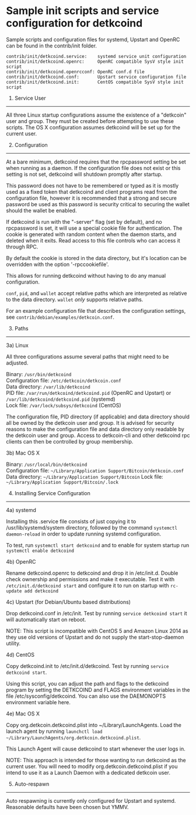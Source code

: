 Sample init scripts and service configuration for detkcoind
==========================================================

Sample scripts and configuration files for systemd, Upstart and OpenRC
can be found in the contrib/init folder.

    contrib/init/detkcoind.service:    systemd service unit configuration
    contrib/init/detkcoind.openrc:     OpenRC compatible SysV style init script
    contrib/init/detkcoind.openrcconf: OpenRC conf.d file
    contrib/init/detkcoind.conf:       Upstart service configuration file
    contrib/init/detkcoind.init:       CentOS compatible SysV style init script

1. Service User
---------------------------------

All three Linux startup configurations assume the existence of a "detkcoin" user
and group.  They must be created before attempting to use these scripts.
The OS X configuration assumes detkcoind will be set up for the current user.

2. Configuration
---------------------------------

At a bare minimum, detkcoind requires that the rpcpassword setting be set
when running as a daemon.  If the configuration file does not exist or this
setting is not set, detkcoind will shutdown promptly after startup.

This password does not have to be remembered or typed as it is mostly used
as a fixed token that detkcoind and client programs read from the configuration
file, however it is recommended that a strong and secure password be used
as this password is security critical to securing the wallet should the
wallet be enabled.

If detkcoind is run with the "-server" flag (set by default), and no rpcpassword is set,
it will use a special cookie file for authentication. The cookie is generated with random
content when the daemon starts, and deleted when it exits. Read access to this file
controls who can access it through RPC.

By default the cookie is stored in the data directory, but it's location can be overridden
with the option '-rpccookiefile'.

This allows for running detkcoind without having to do any manual configuration.

`conf`, `pid`, and `wallet` accept relative paths which are interpreted as
relative to the data directory. `wallet` *only* supports relative paths.

For an example configuration file that describes the configuration settings,
see `contrib/debian/examples/detkcoin.conf`.

3. Paths
---------------------------------

3a) Linux

All three configurations assume several paths that might need to be adjusted.

Binary:              `/usr/bin/detkcoind`  
Configuration file:  `/etc/detkcoin/detkcoin.conf`  
Data directory:      `/var/lib/detkcoind`  
PID file:            `/var/run/detkcoind/detkcoind.pid` (OpenRC and Upstart) or `/var/lib/detkcoind/detkcoind.pid` (systemd)  
Lock file:           `/var/lock/subsys/detkcoind` (CentOS)  

The configuration file, PID directory (if applicable) and data directory
should all be owned by the detkcoin user and group.  It is advised for security
reasons to make the configuration file and data directory only readable by the
detkcoin user and group.  Access to detkcoin-cli and other detkcoind rpc clients
can then be controlled by group membership.

3b) Mac OS X

Binary:              `/usr/local/bin/detkcoind`  
Configuration file:  `~/Library/Application Support/Bitcoin/detkcoin.conf`  
Data directory:      `~/Library/Application Support/Bitcoin`
Lock file:           `~/Library/Application Support/Bitcoin/.lock`

4. Installing Service Configuration
-----------------------------------

4a) systemd

Installing this .service file consists of just copying it to
/usr/lib/systemd/system directory, followed by the command
`systemctl daemon-reload` in order to update running systemd configuration.

To test, run `systemctl start detkcoind` and to enable for system startup run
`systemctl enable detkcoind`

4b) OpenRC

Rename detkcoind.openrc to detkcoind and drop it in /etc/init.d.  Double
check ownership and permissions and make it executable.  Test it with
`/etc/init.d/detkcoind start` and configure it to run on startup with
`rc-update add detkcoind`

4c) Upstart (for Debian/Ubuntu based distributions)

Drop detkcoind.conf in /etc/init.  Test by running `service detkcoind start`
it will automatically start on reboot.

NOTE: This script is incompatible with CentOS 5 and Amazon Linux 2014 as they
use old versions of Upstart and do not supply the start-stop-daemon utility.

4d) CentOS

Copy detkcoind.init to /etc/init.d/detkcoind. Test by running `service detkcoind start`.

Using this script, you can adjust the path and flags to the detkcoind program by
setting the DETKCOIND and FLAGS environment variables in the file
/etc/sysconfig/detkcoind. You can also use the DAEMONOPTS environment variable here.

4e) Mac OS X

Copy org.detkcoin.detkcoind.plist into ~/Library/LaunchAgents. Load the launch agent by
running `launchctl load ~/Library/LaunchAgents/org.detkcoin.detkcoind.plist`.

This Launch Agent will cause detkcoind to start whenever the user logs in.

NOTE: This approach is intended for those wanting to run detkcoind as the current user.
You will need to modify org.detkcoin.detkcoind.plist if you intend to use it as a
Launch Daemon with a dedicated detkcoin user.

5. Auto-respawn
-----------------------------------

Auto respawning is currently only configured for Upstart and systemd.
Reasonable defaults have been chosen but YMMV.
